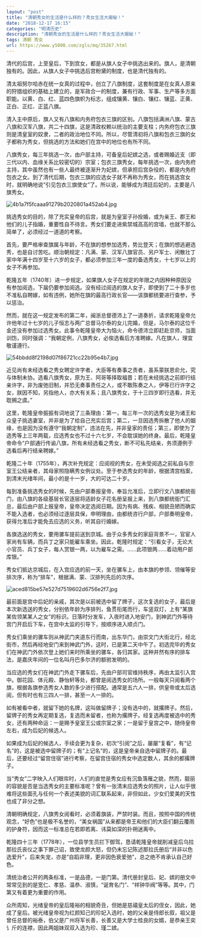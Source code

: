 ```yaml
---
layout: "post"
title: "清朝秀女的生活是什么样的？秀女生活大揭秘！"
date: "2018-12-17 16:15"
categories: "明清历史"
description: "清朝秀女的生活是什么样的？秀女生活大揭秘！"
tags: 清朝 秀女
url: https://www.y5000.com/zgls/mq/35267.html
---
```






清代的后宫，上至皇后，下到宫女，都是从旗人女子中挑选出来的。旗人，是清朝独有的。因此，从旗人女子中挑选后宫粉黛的制度，也是清代独有的。

清太祖努尔哈赤在统一女真的过程中，创立了八旗制度，这套制度是在女真人原来的狩猎组织的基础上建立的，是军政合一的制度，兼有行政、军事、生产等多方面职能。以黄、白、红、蓝四色旗帜为标志，组成镶黄、镶白、镶红、镶蓝、正黄、正白、正红、正蓝八旗。

清入主中原后，旗人又有八旗和内务府包衣三旗的区别。八旗包括满洲八旗、蒙古八旗和汉军八旗，共二十四旗，这是清政权赖以统治的主要支柱；内务府包衣三旗则是清皇室的奴隶，二者的政治地位不同。所以，尽管清初将八旗和包衣三旗的女子都称为秀女，但挑选的方法和她们在宫中的地位也有所不同。

八旗秀女，每三年挑选一次，由户部主持，可备皇后妃嫔之选，或者赐婚近支（即三代以内、血缘关系比较密切的）宗室；包衣三旗秀女，每年挑选一次，由内务府主持，其中虽然也有一些人最终被逐渐升为妃嫔，但承担后宫杂役的，都是内务府包衣之女。到了清代后期，包衣三旗的应选女子就不再称为秀女，而在挑选宫女时，就明确地说“引见包衣三旗使女”了。所以说，能够成为清廷后妃的，主要是八旗秀女。

![4b1a7f5fcaaa91279b2020801a452ab4.jpg](https://img.y5000.com/uploads/allimg/181019/4b1a7f5fcaaa91279b2020801a452ab4.jpg)

挑选秀女的目的，除了充实皇帝的后宫，就是为皇室子孙拴婚，或为亲王、郡王和他们的儿子指婚，重要性自不待言。秀女们要走进紫禁城高高的宫墙，也就不那么简单了，必须经过一道道的考察。

首先，要严格审查旗属与年龄，不在旗的想参加选秀，势比登天；在旗的想逃避选秀，也是自讨苦吃。顺治朝规定：凡满、蒙、汉军八旗官员、另户军士、闲散壮丁家中年满十四岁至十六岁的女子，都必须参加三年一度的备选秀女，十七岁以上的女子不再参加。

乾隆五年（1740年）进一步规定，如果旗人女子在规定的年限之内因种种原因没有参加阅选，下届仍要参加阅选。没有经过阅选的旗人女子，即使到了二十多岁也不准私自聘嫁，如有违例，她所在旗的最高行政长官——该旗都统要进行查参，予以惩治。

然而，就在这一规定发布的第二年，闽浙总督德沛上了一道奏折，请求乾隆皇帝允许他年过十七岁的儿子恒志与两广总督马尔泰的女儿完婚，但是，马尔泰的这位千金还没有参加过选秀女。此事令乾隆皇帝大为恼火，命令德沛立即赶赴京师，当面训饬，同时强调：“我朝定例，八旗秀女，必俟选看后方准聘嫁。凡在旗人，理宜敬谨遵行。

![54bbdd8f2198d07f86721cc22b95e4b7.jpg](https://img.y5000.com/uploads/allimg/181019/54bbdd8f2198d07f86721cc22b95e4b7.jpg)

近见尚有未经选看之秀女聘定许字者，大臣等有奏事之责者，虽系蒙朕恩俞允，究与体制未协。选看八旗秀女，原为王、阿哥等择取福晋；若在未经挑选之前即行结亲许字，非为废弛旧制，并恐无奏事责任之人，或不敢陈奏之人，伊等已行许字之女，朕因不知，另指他人，亦大有关系；且八旗秀女，于十三四岁即行选看，并无耽搁之虞。”

这里，乾隆皇帝振振有词地说了三条理由：第一，每三年一次的选秀女是为诸王和众皇子挑选妻室，并非是为了给自己充实后宫；第二，一旦因选秀拆散了他人的姻缘，也是因为没有遵守“我朝定制”，违法在先，并非皇家的责任；第三，即使为了选秀等上三年两载，应选秀女也不过十六七岁，不会耽误她的终身。最后，乾隆皇帝命令“户部通行传谕八旗，所有未经选看之秀女，断不可私先结亲，务须遵例于选看后再行结亲聘嫁。”

乾隆二十年（1755年），再次补充规定：应阅视的秀女，在未受阅选之前私自与宗室王公结亲者，其母家照隐瞒秀女例议处。至于参选秀女的年龄，根据清宫档案，到清末光绪年间，最小的是十一岁，大的可达二十岁。

每到准备挑选秀女的时候，先由户部奏报皇帝，奉旨允准后，立即行文八旗都统衙门，由八旗的各级基层长官逐层将适龄女子花名册呈报上来，到八旗都统衙门汇总，最后由户部上报皇帝，皇帝决定选阅日期。因为有病、残疾、相貌丑陋而确实不能入选者，也必须经过逐层具保，申明理由，由都统咨行户部，户部奏明皇帝，获得允准后才能免去应选的义务，听其自行婚嫁。

各旗选送的秀女，要用骡车提前送到京城。由于众多秀女的家庭背景不一，官宦人家尚有车辆，而兵丁之家只能雇车乘坐。因此，乾隆时规定：“引看女子，无论大小官员、兵丁女子，每人赏银一两，以为雇车之需。……此项银两……着动用户部库银。”

秀女们抵达京城后，在入宫应选的前一天，坐在骡车上，由本旗的参领、领催等安排次序，称为“排车”，根据满、蒙、汉排列先后的次序。

![aced815be57e527d7519602d6756e2f7.jpg](https://img.y5000.com/uploads/allimg/181019/aced815be57e527d7519602d6756e2f7.jpg)

最前面是宫中后妃的亲戚，其次是以前被选中留了牌子，这次复选的女子，最后是本次新选送的秀女，分别依年龄为序排列，鱼贯衔尾而行，车竖双灯，上有“某旗某佐领某某人之女”的标识。日落时分发车，入夜时进入地安门，到神武门外等待宫门开启后下车，在宫中太监的引导下，按顺序进入顺贞门。

秀女们乘坐的骡车则从神武门夹道东行而南，出东华门，由崇文门大街北行，经北街市，然后再经地安门来到神武门外，这时，已是第二天中午了。初选完毕的秀女们在神武门外依次登上她们来时所乘坐的骡车，各归其家。这种井然有序的排车法，是嘉庆年间的一位名叫丹巴多尔济的额驸发明的。

当应选的秀女们在神武门外走下骡车后，先由户部司官维持秩序，再由太监引入宫中。御花园、体元殿、静怡轩等处，都曾是阅选秀女的场所。一般每天只阅看两个旗，根据各旗参选秀女人数的多少进行搭配。通常是五六人一排，供皇帝或太后选阅，但有时也有三四人一排，甚至一人一排的。

如有被看中者，就留下她的名牌，这叫做留牌子；没有选中的，就撂牌子。然后，留牌子的秀女再定期复选，复选而未留者，也称为撂牌子。经复选再度被选中的秀女，还有两种命运：一是赐予皇室王公或宗室之家；一是留于皇宫之中，随侍皇帝左右，成为后妃的候选人。

如果成为后妃的候选人，手续会更为复杂，初次“引阅”之后，屡屡“复看”，有“记名”的，这是被选中留牌子的；有“上记名”的，这是皇帝亲自选中留牌子的。最后，还要经过“留宫住宿”进行考察，在留宫住宿的秀女中选定数人，其余的都撂牌子。

当“秀女”二字映入人们眼帘时，人们的直觉是秀女应有沉鱼落雁之貌，然而，靓丽的容貌是否是当选秀女的主要标准呢？曾有一张清末应选秀女的照片，让人似乎很难将这些面孔与任何一个表述美貌的词汇联系起来，非但如此，少女们爱美的天性也成了非分之想。

清朝明确规定，八旗秀女阅看时，必须着旗装，严禁时装。而且，按照中国的传统观念，“好色”也是极不名誉的，“美女祸国”从来都是帝王和他们的大臣们翻云覆雨的护身符，因而这一标准总在若即若离、讳莫如深的扑朔迷离中。

乾隆四十三年（1778年），一位县学生员拦下御驾，恳请乾隆皇帝就削减皇后乌拉那拉氏丧仪之事下罪己诏，致使龙颜大怒，但仍未忘记陈述那拉氏册后“并非以色选爱升”，后来失宠，亦是“自蹈非理，更非因色衰爱弛”，总之绝不肯承认自己好色。

清统治者公开的两条标准，一是品德，一是门第。清代册封皇后、妃、嫔的册文中常常见到的是宽仁、孝慈、温恭、淑慎，“诞育名门”、“祥钟华阀”等等。其中，门第又有着更为重要的作用。

众所周知，光绪皇帝的皇后隆裕的相貌奇丑，但她是慈禧皇太后的侄女，因此，她成了皇后。被光绪皇帝视为红颜知己的珍妃入选时，她的父亲是侍郎长叙，祖父是曾任总督的裕泰，伯父是广州将军长善，长善又是大学士桂良的女婿，是恭亲王奕讠斤的连襟，因此两姐妹双双入选为珍、瑾二嫔。
